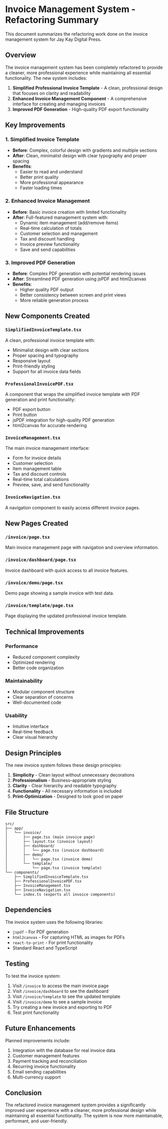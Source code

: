 # Invoice Management System - Refactoring Summary

This document summarizes the refactoring work done on the invoice management system for Jay Kay Digital Press.

## Overview

The invoice management system has been completely refactored to provide a cleaner, more professional experience while maintaining all essential functionality. The new system includes:

1. **Simplified Professional Invoice Template** - A clean, professional design that focuses on clarity and readability
2. **Enhanced Invoice Management Component** - A comprehensive interface for creating and managing invoices
3. **Improved PDF Generation** - High-quality PDF export functionality

## Key Improvements

### 1. Simplified Invoice Template
- **Before**: Complex, colorful design with gradients and multiple sections
- **After**: Clean, minimalist design with clear typography and proper spacing
- **Benefits**: 
  - Easier to read and understand
  - Better print quality
  - More professional appearance
  - Faster loading times

### 2. Enhanced Invoice Management
- **Before**: Basic invoice creation with limited functionality
- **After**: Full-featured management system with:
  - Dynamic item management (add/remove items)
  - Real-time calculation of totals
  - Customer selection and management
  - Tax and discount handling
  - Invoice preview functionality
  - Save and send capabilities

### 3. Improved PDF Generation
- **Before**: Complex PDF generation with potential rendering issues
- **After**: Streamlined PDF generation using jsPDF and html2canvas
- **Benefits**:
  - Higher quality PDF output
  - Better consistency between screen and print views
  - More reliable generation process

## New Components Created

### `SimplifiedInvoiceTemplate.tsx`
A clean, professional invoice template with:
- Minimalist design with clear sections
- Proper spacing and typography
- Responsive layout
- Print-friendly styling
- Support for all invoice data fields

### `ProfessionalInvoicePDF.tsx`
A component that wraps the simplified invoice template with PDF generation and print functionality:
- PDF export button
- Print button
- jsPDF integration for high-quality PDF generation
- html2canvas for accurate rendering

### `InvoiceManagement.tsx`
The main invoice management interface:
- Form for invoice details
- Customer selection
- Item management table
- Tax and discount controls
- Real-time total calculations
- Preview, save, and send functionality

### `InvoiceNavigation.tsx`
A navigation component to easily access different invoice pages.

## New Pages Created

### `/invoice/page.tsx`
Main invoice management page with navigation and overview information.

### `/invoice/dashboard/page.tsx`
Invoice dashboard with quick access to all invoice features.

### `/invoice/demo/page.tsx`
Demo page showing a sample invoice with test data.

### `/invoice/template/page.tsx`
Page displaying the updated professional invoice template.

## Technical Improvements

### Performance
- Reduced component complexity
- Optimized rendering
- Better code organization

### Maintainability
- Modular component structure
- Clear separation of concerns
- Well-documented code

### Usability
- Intuitive interface
- Real-time feedback
- Clear visual hierarchy

## Design Principles

The new invoice system follows these design principles:
1. **Simplicity** - Clean layout without unnecessary decorations
2. **Professionalism** - Business-appropriate styling
3. **Clarity** - Clear hierarchy and readable typography
4. **Functionality** - All necessary information is included
5. **Print-Optimization** - Designed to look good on paper

## File Structure

```
src/
├── app/
│   └── invoice/
│       ├── page.tsx (main invoice page)
│       ├── layout.tsx (invoice layout)
│       ├── dashboard/
│       │   └── page.tsx (invoice dashboard)
│       ├── demo/
│       │   └── page.tsx (invoice demo)
│       └── template/
│           └── page.tsx (invoice template)
└── components/
    ├── SimplifiedInvoiceTemplate.tsx
    ├── ProfessionalInvoicePDF.tsx
    ├── InvoiceManagement.tsx
    ├── InvoiceNavigation.tsx
    └── index.ts (exports all invoice components)
```

## Dependencies

The invoice system uses the following libraries:
- `jspdf` - For PDF generation
- `html2canvas` - For capturing HTML as images for PDFs
- `react-to-print` - For print functionality
- Standard React and TypeScript

## Testing

To test the invoice system:
1. Visit `/invoice` to access the main invoice page
2. Visit `/invoice/dashboard` to see the dashboard
3. Visit `/invoice/template` to see the updated template
4. Visit `/invoice/demo` to see a sample invoice
5. Try creating a new invoice and exporting to PDF
6. Test print functionality

## Future Enhancements

Planned improvements include:
1. Integration with the database for real invoice data
2. Customer management features
3. Payment tracking and reconciliation
4. Recurring invoice functionality
5. Email sending capabilities
6. Multi-currency support

## Conclusion

The refactored invoice management system provides a significantly improved user experience with a cleaner, more professional design while maintaining all essential functionality. The system is now more maintainable, performant, and user-friendly.